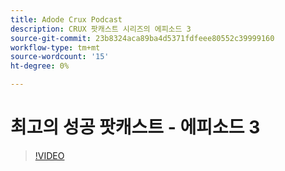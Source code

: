 ```yaml
---
title: Adode Crux Podcast
description: CRUX 팟캐스트 시리즈의 에피소드 3
source-git-commit: 23b8324aca89ba4d5371fdfeee80552c39999160
workflow-type: tm+mt
source-wordcount: '15'
ht-degree: 0%

---
```


# 최고의 성공 팟캐스트 - 에피소드 3

>[!VIDEO](https://video.tv.adobe.com/v/3428675?quality=12learn=on)

